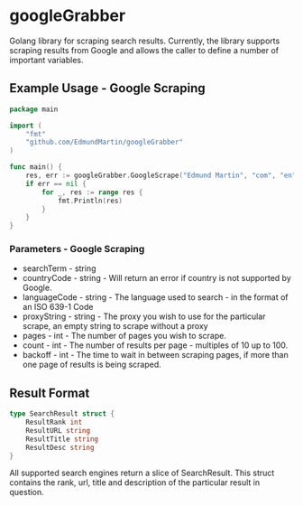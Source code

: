 # googleGrabber
Golang library for scraping search results. Currently, the library supports scraping results from Google and allows the caller to define a number of important variables.

## Example Usage - Google Scraping
```go
package main

import (
	"fmt"
	"github.com/EdmundMartin/googleGrabber"
)

func main() {
	res, err := googleGrabber.GoogleScrape("Edmund Martin", "com", "en", "", 1, 10, 10)
	if err == nil {
		for _, res := range res {
			fmt.Println(res)
		}
	}
}
```
### Parameters - Google Scraping
* searchTerm - string
* countryCode - string - Will return an error if country is not supported by Google.
* languageCode - string - The language used to search - in the format of an ISO 639-1 Code
* proxyString - string - The proxy you wish to use for the particular scrape, an empty string to scrape without a proxy
* pages - int - The number of pages you wish to scrape.
* count - int - The number of results per page - multiples of 10 up to 100.
* backoff - int - The time to wait in between scraping pages, if more than one page of results is being scraped.
## Result Format
```go
type SearchResult struct {
	ResultRank int
	ResultURL string
	ResultTitle string
	ResultDesc string
}
```
All supported search engines return a slice of SearchResult. This struct contains the rank, url, title and description of the particular result in question.
